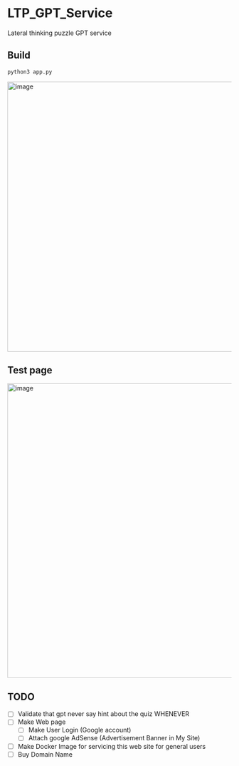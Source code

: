 # LTP_GPT_Service
Lateral thinking puzzle GPT service


## Build

``` bash
python3 app.py
```

<img width="605" alt="image" src="https://github.com/Tastypotato245/LTP_GPT_Service/assets/63251068/cfca26a6-4793-4fb5-b20e-d23856715b31">

## Test page
<img width="660" alt="image" src="https://github.com/Tastypotato245/LTP_GPT_Service/assets/63251068/a09f66e2-9568-4083-8098-a5ed7e71a010">


## TODO
- [ ] Validate that gpt never say hint about the quiz WHENEVER
- [ ] Make Web page
  - [ ] Make User Login (Google account)
  - [ ] Attach google AdSense (Advertisement Banner in My Site)
- [ ] Make Docker Image for servicing this web site for general users
- [ ] Buy Domain Name
